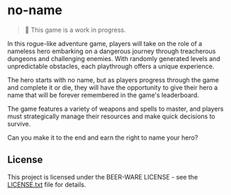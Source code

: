 # no-name

> 🚧 This game is a work in progress.

In this rogue-like adventure game, players will take on the role of a nameless
hero embarking on a dangerous journey through treacherous dungeons and
challenging enemies. With randomly generated levels and unpredictable obstacles,
each playthrough offers a unique experience.

The hero starts with no name, but as players progress through the game and
complete it or die, they will have the opportunity to give their hero a name
that will be forever remembered in the game's leaderboard.

The game features a variety of weapons and spells to master, and players must
strategically manage their resources and make quick decisions to survive.

Can you make it to the end and earn the right to name your hero?

## License

This project is licensed under the BEER-WARE LICENSE - see the [LICENSE.txt](LICENSE.txt)
file for details.
